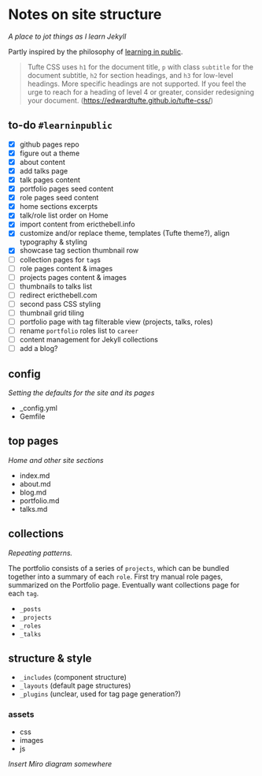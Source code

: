 # Notes on site structure

*A place to jot things as I learn Jekyll*

Partly inspired by the philosophy of [learning in public](https://www.swyx.io/learn-in-public/).

> Tufte CSS uses `h1` for the document title, `p` with class `subtitle` for the document subtitle, `h2` for section headings, and `h3` for low-level headings. More specific headings are not supported. If you feel the urge to reach for a heading of level 4 or greater, consider redesigning your document. (https://edwardtufte.github.io/tufte-css/)

## to-do `#learninpublic`

- [x] github pages repo
- [x] figure out a theme
- [x] about content
- [x] add talks page
- [x] talk pages content
- [x] portfolio pages seed content
- [x] role pages seed content
- [x] home sections excerpts
- [x] talk/role list order on Home
- [x] import content from ericthebell.info
- [x] customize and/or replace theme, templates (Tufte theme?), align typography & styling
- [x] showcase tag section thumbnail row
- [ ] collection pages for `tag`s
- [ ] role pages content & images
- [ ] projects pages content & images
- [ ] thumbnails to talks list
- [ ] redirect ericthebell.com
- [ ] second pass CSS styling
- [ ] thumbnail grid tiling
- [ ] portfolio page with tag filterable view (projects, talks, roles)
- [ ] rename `portfolio` roles list to `career`
- [ ] content management for Jekyll collections
- [ ] add a blog?

## config

*Setting the defaults for the site and its pages*

- _config.yml
- Gemfile

## top pages

*Home and other site sections*

- index.md
- about.md
- blog.md
- portfolio.md
- talks.md

## collections

*Repeating patterns.* 

The portfolio consists of a series of `projects`, which can be bundled together into a summary of each `role`. First try manual role pages, summarized on the Portfolio page. Eventually want collections page for each `tag`.

- `_posts`
- `_projects`
- `_roles`
- `_talks`

## structure & style

- `_includes` (component structure)
- `_layouts` (default page structures)
- `_plugins` (unclear, used for tag page generation?)

### assets

- css
- images
- js

*Insert Miro diagram somewhere*